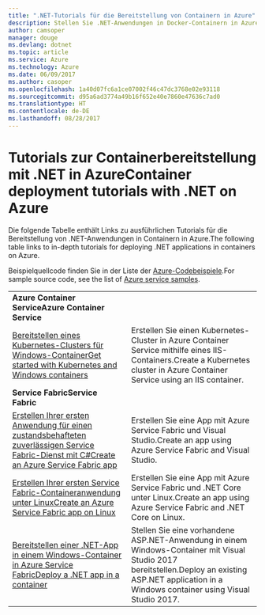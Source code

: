 ```yaml
---
title: ".NET-Tutorials für die Bereitstellung von Containern in Azure"
description: Stellen Sie .NET-Anwendungen in Docker-Containern in Azure bereit, und skalieren Sie sie mit DC/OS, Mesos oder Kubernetes.
author: camsoper
manager: douge
ms.devlang: dotnet
ms.topic: article
ms.service: Azure
ms.technology: Azure
ms.date: 06/09/2017
ms.author: casoper
ms.openlocfilehash: 1a40d07fc6a1ce07002f46c47dc3768e02e93118
ms.sourcegitcommit: d95a6ad3774a49b16f652e40e7860e47636c7ad0
ms.translationtype: HT
ms.contentlocale: de-DE
ms.lasthandoff: 08/28/2017
---
```

# <a name="container-deployment-tutorials-with-net-on-azure"></a><span data-ttu-id="1424f-103">Tutorials zur Containerbereitstellung mit .NET in Azure</span><span class="sxs-lookup"><span data-stu-id="1424f-103">Container deployment tutorials with .NET on Azure</span></span>

<span data-ttu-id="1424f-104">Die folgende Tabelle enthält Links zu ausführlichen Tutorials für die Bereitstellung von .NET-Anwendungen in Containern in Azure.</span><span class="sxs-lookup"><span data-stu-id="1424f-104">The following table links to in-depth tutorials for deploying .NET applications in containers on Azure.</span></span>

<span data-ttu-id="1424f-105">Beispielquellcode finden Sie in der Liste der [Azure-Codebeispiele](https://azure.microsoft.com/resources/samples/?platform=dotnet).</span><span class="sxs-lookup"><span data-stu-id="1424f-105">For sample source code, see the list of [Azure service samples](https://azure.microsoft.com/resources/samples/?platform=dotnet).</span></span>

| | |
|---|---|
| <span data-ttu-id="1424f-106">**Azure Container Service**</span><span class="sxs-lookup"><span data-stu-id="1424f-106">**Azure Container Service**</span></span> ||
| <span data-ttu-id="1424f-107">[Bereitstellen eines Kubernetes-Clusters für Windows-Container][1]</span><span class="sxs-lookup"><span data-stu-id="1424f-107">[Get started with Kubernetes and Windows containers][1]</span></span> | <span data-ttu-id="1424f-108">Erstellen Sie einen Kubernetes-Cluster in Azure Container Service mithilfe eines IIS-Containers.</span><span class="sxs-lookup"><span data-stu-id="1424f-108">Create a Kubernetes cluster in Azure Container Service using an IIS container.</span></span>
|<span data-ttu-id="1424f-109">**Service Fabric**</span><span class="sxs-lookup"><span data-stu-id="1424f-109">**Service Fabric**</span></span>| |
| <span data-ttu-id="1424f-110">[Erstellen Ihrer ersten Anwendung für einen zustandsbehafteten zuverlässigen Service Fabric-Dienst mit C#][2]</span><span class="sxs-lookup"><span data-stu-id="1424f-110">[Create an Azure Service Fabric app][2]</span></span> | <span data-ttu-id="1424f-111">Erstellen Sie eine App mit Azure Service Fabric und Visual Studio.</span><span class="sxs-lookup"><span data-stu-id="1424f-111">Create an app using Azure Service Fabric and Visual Studio.</span></span> | 
| <span data-ttu-id="1424f-112">[Erstellen Ihrer ersten Service Fabric-Containeranwendung unter Linux][3]</span><span class="sxs-lookup"><span data-stu-id="1424f-112">[Create an Azure Service Fabric app on Linux][3]</span></span> | <span data-ttu-id="1424f-113">Erstellen Sie eine App mit Azure Service Fabric und .NET Core unter Linux.</span><span class="sxs-lookup"><span data-stu-id="1424f-113">Create an  app using Azure Service Fabric and .NET Core on Linux.</span></span> | 
| <span data-ttu-id="1424f-114">[Bereitstellen einer .NET-App in einem Windows-Container in Azure Service Fabric][4]</span><span class="sxs-lookup"><span data-stu-id="1424f-114">[Deploy a .NET app in a container][4]</span></span> | <span data-ttu-id="1424f-115">Stellen Sie eine vorhandene ASP.NET-Anwendung in einem Windows-Container mit Visual Studio 2017 bereitstellen.</span><span class="sxs-lookup"><span data-stu-id="1424f-115">Deploy an existing ASP.NET application in a Windows container using Visual Studio 2017.</span></span>  |

[1]: /azure/container-service/container-service-kubernetes-windows-walkthrough
[2]: /azure/service-fabric/service-fabric-create-your-first-application-in-visual-studio
[3]: /azure/service-fabric/service-fabric-get-started-containers
[4]: /azure/service-fabric/service-fabric-host-app-in-a-container
